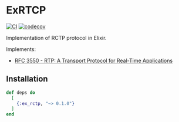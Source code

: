 # ExRTCP

[![CI](https://img.shields.io/github/actions/workflow/status/elixir-webrtc/ex_rctp/ci.yml?logo=github&label=CI)](https://github.com/elixir-webrtc/ex_rctp/actions/workflows/ci.yml)
[![codecov](https://codecov.io/gh/elixir-webrtc/ex_rctp/graph/badge.svg?token=E98NHC8B00)](https://codecov.io/gh/elixir-webrtc/ex_rctp)

Implementation of RCTP protocol in Elixir. 

Implements:
- [RFC 3550 - RTP: A Transport Protocol for Real-Time Applications](https://datatracker.ietf.org/doc/html/rfc3550)

## Installation

```elixir
def deps do
  [
    {:ex_rctp, "~> 0.1.0"}
  ]
end
```

